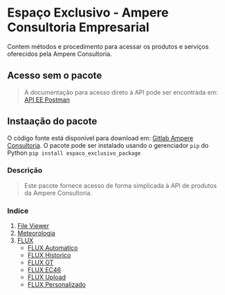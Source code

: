 # Espaço Exclusivo - Ampere Consultoria Empresarial
Contem métodos e procedimento para acessar os produtos e serviços oferecidos pela Ampere Consultoria.

## Acesso sem o pacote

> A documentação para acesso direto á API pode ser encontrada em: [API EE Postman](https://documenter.getpostman.com/view/5400288/SzKYMw7o)


## Instaação do pacote
>>>
O código fonte está disponível para download em: [Gitlab Ampere Consultoria](https://gitlab.com/diego.yosiura.ampere/espaco_exclusivo_package.git).
O pacote pode ser instalado usando o gerenciador `pip` do Python `pip install espaco_exclusivo_package`
>>>

### Descrição
> Este pacote fornece acesso de forma simplicada à API de produtos da Ampere Consultoria.

### Indice
1. [File Viewer](./docs/file_viewer/FILE_VIEWER.md)
2. [Meteorologia](./docs/meteorologia/METEOROLOGIA.md)
3. [FLUX](./docs/flux/FLUX.md)
    - [FLUX Automatico](./docs/flux/FLUX_AUTOMATICO.md)
    - [FLUX Historico](./docs/flux/FLUX_HISTORICO.md)
    - [FLUX GT](./docs/flux/FLUX_GT.md)
    - [FLUX EC46](./docs/flux/FLUX_EC46.md)
    - [FLUX Upload](./docs/flux/FLUX_UPLOAD.md)
    - [FLUX Personalizado](./docs/flux/FLUX_PERSONALIZADO.md)